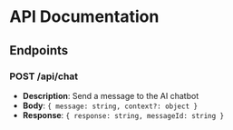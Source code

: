 # API Documentation

## Endpoints

### POST /api/chat
- **Description**: Send a message to the AI chatbot
- **Body**: `{ message: string, context?: object }`
- **Response**: `{ response: string, messageId: string }`